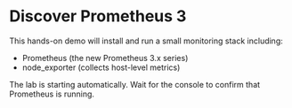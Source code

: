 # Discover Prometheus 3

This hands-on demo will install and run a small monitoring stack including:

- Prometheus (the new Prometheus 3.x series)
- node_exporter (collects host-level metrics)

The lab is starting automatically. Wait for the console to confirm that Prometheus is running.